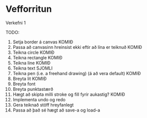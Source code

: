 # Vefforritun
Verkefni 1

TODO: 

1.  Setja border á canvas KOMIÐ
2.  Passa að canvasinn hreinsist ekki eftir að lína er teiknuð KOMIÐ
3.  Teikna circle KOMIÐ
4.  Teikna rectangle KOMIÐ
5.  Teikna line KOMIÐ
6.  Teikna text SJOMLI
7.  Teikna pen (i.e. a freehand drawing) (á að vera default) KOMIÐ
8.  Breyta lit KOMIÐ
9.  Breyta font
10. Breyta punktastærð
11. Hægt að skipta milli stroke og fill fyrir aukastig? KOMIÐ
12. Implementa undo og redo
13. Gera teiknað stöff hreyfanlegt
14. Passa að það sé hægt að save-a og load-a
